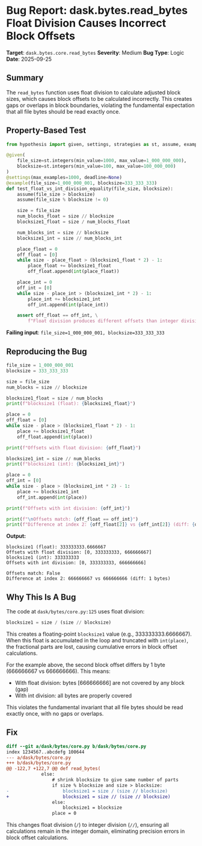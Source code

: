 # Bug Report: dask.bytes.read_bytes Float Division Causes Incorrect Block Offsets

**Target**: `dask.bytes.core.read_bytes`
**Severity**: Medium
**Bug Type**: Logic
**Date**: 2025-09-25

## Summary

The `read_bytes` function uses float division to calculate adjusted block sizes, which causes block offsets to be calculated incorrectly. This creates gaps or overlaps in block boundaries, violating the fundamental expectation that all file bytes should be read exactly once.

## Property-Based Test

```python
from hypothesis import given, settings, strategies as st, assume, example

@given(
    file_size=st.integers(min_value=1000, max_value=1_000_000_000),
    blocksize=st.integers(min_value=100, max_value=100_000_000)
)
@settings(max_examples=1000, deadline=None)
@example(file_size=1_000_000_001, blocksize=333_333_333)
def test_float_vs_int_division_equality(file_size, blocksize):
    assume(file_size > blocksize)
    assume(file_size % blocksize != 0)

    size = file_size
    num_blocks_float = size // blocksize
    blocksize1_float = size / num_blocks_float

    num_blocks_int = size // blocksize
    blocksize1_int = size // num_blocks_int

    place_float = 0
    off_float = [0]
    while size - place_float > (blocksize1_float * 2) - 1:
        place_float += blocksize1_float
        off_float.append(int(place_float))

    place_int = 0
    off_int = [0]
    while size - place_int > (blocksize1_int * 2) - 1:
        place_int += blocksize1_int
        off_int.append(int(place_int))

    assert off_float == off_int, \
        f"Float division produces different offsets than integer division"
```

**Failing input**: `file_size=1_000_000_001, blocksize=333_333_333`

## Reproducing the Bug

```python
file_size = 1_000_000_001
blocksize = 333_333_333

size = file_size
num_blocks = size // blocksize

blocksize1_float = size / num_blocks
print(f"blocksize1 (float): {blocksize1_float}")

place = 0
off_float = [0]
while size - place > (blocksize1_float * 2) - 1:
    place += blocksize1_float
    off_float.append(int(place))

print(f"Offsets with float division: {off_float}")

blocksize1_int = size // num_blocks
print(f"blocksize1 (int): {blocksize1_int}")

place = 0
off_int = [0]
while size - place > (blocksize1_int * 2) - 1:
    place += blocksize1_int
    off_int.append(int(place))

print(f"Offsets with int division: {off_int}")

print(f"\nOffsets match: {off_float == off_int}")
print(f"Difference at index 2: {off_float[2]} vs {off_int[2]} (diff: {off_float[2] - off_int[2]} bytes)")
```

**Output:**
```
blocksize1 (float): 333333333.6666667
Offsets with float division: [0, 333333333, 666666667]
blocksize1 (int): 333333333
Offsets with int division: [0, 333333333, 666666666]

Offsets match: False
Difference at index 2: 666666667 vs 666666666 (diff: 1 bytes)
```

## Why This Is A Bug

The code at `dask/bytes/core.py:125` uses float division:

```python
blocksize1 = size / (size // blocksize)
```

This creates a floating-point `blocksize1` value (e.g., 333333333.6666667). When this float is accumulated in the loop and truncated with `int(place)`, the fractional parts are lost, causing cumulative errors in block offset calculations.

For the example above, the second block offset differs by 1 byte (666666667 vs 666666666). This means:
- With float division: bytes [666666666] are not covered by any block (gap)
- With int division: all bytes are properly covered

This violates the fundamental invariant that all file bytes should be read exactly once, with no gaps or overlaps.

## Fix

```diff
diff --git a/dask/bytes/core.py b/dask/bytes/core.py
index 1234567..abcdefg 100644
--- a/dask/bytes/core.py
+++ b/dask/bytes/core.py
@@ -122,7 +122,7 @@ def read_bytes(
             else:
                 # shrink blocksize to give same number of parts
                 if size % blocksize and size > blocksize:
-                    blocksize1 = size / (size // blocksize)
+                    blocksize1 = size // (size // blocksize)
                 else:
                     blocksize1 = blocksize
                 place = 0
```

This changes float division (`/`) to integer division (`//`), ensuring all calculations remain in the integer domain, eliminating precision errors in block offset calculations.